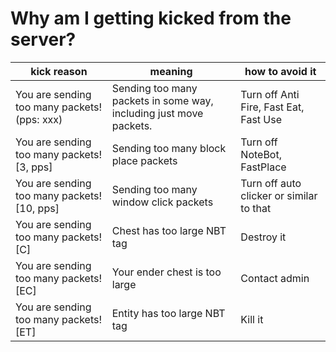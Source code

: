 # Why am I getting kicked from the server?

| kick reason | meaning | how to avoid it |
| --- | --- | --- |
| You are sending too many packets! (pps: xxx) | Sending too many packets in some way, including just move packets. | Turn off Anti Fire, Fast Eat, Fast Use |
| You are sending too many packets! [3, pps] | Sending too many block place packets | Turn off NoteBot, FastPlace |
| You are sending too many packets! [10, pps] | Sending too many window click packets | Turn off auto clicker or similar to that |
| You are sending too many packets! [C] | Chest has too large NBT tag | Destroy it |
| You are sending too many packets! [EC] | Your ender chest is too large | Contact admin |
| You are sending too many packets! [ET] | Entity has too large NBT tag | Kill it |
